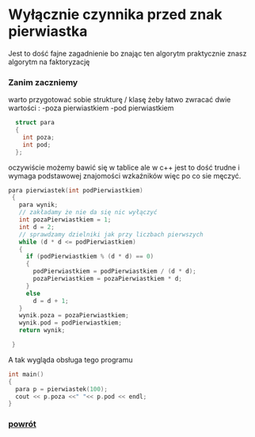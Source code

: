 # Wyłącznie czynnika przed znak pierwiastka
Jest to dość fajne zagadnienie bo znając ten algorytm praktycznie znasz algorytm na faktoryzację

### Zanim zaczniemy
  warto przygotować sobie strukturę / klasę żeby łatwo zwracać dwie wartości :
    -poza pierwiastkiem
    -pod pierwiastkiem
  ``` c++
    struct para
    {
      int poza;
      int pod;
    };
 ```
 oczywiście możemy bawić się w tablice ale w c++ jest to dość trudne i wymaga podstawowej znajomości wzkaźników
 więc po co sie męczyć.
 
 ``` c++
 para pierwiastek(int podPierwiastkiem)
  {
    para wynik;
    // zakładamy że nie da się nic wyłączyć
    int pozaPierwiastkiem = 1; 
    int d = 2;
    // sprawdzamy dzielniki jak przy liczbach pierwszych
    while (d * d <= podPierwiastkiem)
    {
      if (podPierwiastkiem % (d * d) == 0)
      {
        podPierwiastkiem = podPierwiastkiem / (d * d);
        pozaPierwiastkiem = pozaPierwiastkiem * d;
      }
      else
        d = d + 1;
    }
    wynik.poza = pozaPierwiastkiem;
    wynik.pod = podPierwiastkiem;
    return wynik;

  } 
  ```
  A tak wygląda obsługa tego programu 
  ``` c++
  int main()
  {
    para p = pierwiastek(100);
    cout << p.poza <<" "<< p.pod << endl;
  }
  ```
 
### [powrót ](/README.md)
